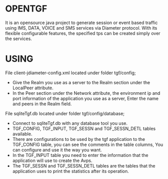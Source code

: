 # OPENTGF

It is an opensource java project to generate session or event based traffic using IMS, DATA, VOICE and SMS services via Diameter protocol.
With its flexible configurable features, the specified tps can be created simply over the services.

# USING

File client-jdiameter-config.xml located under folder tgf/config;

- Give the Realm you use as a server to the Realm section under the LocalPeer attribute.
- In the Peer section under the Network attribute, the environment ip and port information of the application you use as a server,
  Enter the name and peers in the Realm field.


File sqliteTgf.db  located under folder tgf/config/database;

- Connect to sqliteTgf.db with any database tool you use.
- TGF_CONFIG, TGF_INPUT, TGF_SESSN and TGF_SESSN_DETL tables available.
- There are configurations to be used by the tgf application to the TGF_CONFIG table, you can see the comments in the table columns,
  You can configure and use it the way you want.
- In the TGF_INPUT table you need to enter the information that the application will use to create the Avps.
- The TGF_SESSN and TGF_SESSN_DETL tables are the tables that the application uses to print the statistics after its operation.
